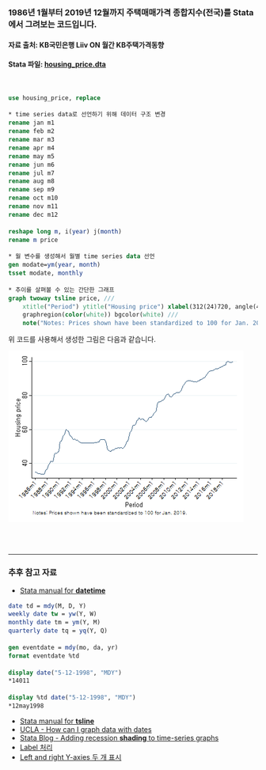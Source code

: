 ### 1986년 1월부터 2019년 12월까지 주택매매가격 종합지수(전국)를 Stata에서 그려보는 코드입니다.

#### 자료 출처: KB국민은행 Liiv ON 월간 KB주택가격동향
#### Stata 파일: [housing_price.dta](https://github.com/jaesungc/Stata-Frequent-Code/blob/master/data/housing_price.dta)

<br>

```stata
use housing_price, replace

* time series data로 선언하기 위해 데이터 구조 변경
rename jan m1
rename feb m2
rename mar m3
rename apr m4
rename may m5
rename jun m6
rename jul m7
rename aug m8
rename sep m9
rename oct m10
rename nov m11
rename dec m12

reshape long m, i(year) j(month)
rename m price

* 월 변수를 생성해서 월별 time series data 선언
gen modate=ym(year, month)
tsset modate, monthly

* 추이를 살펴볼 수 있는 간단한 그래프
graph twoway tsline price, ///
	xtitle("Period") ytitle("Housing price") xlabel(312(24)720, angle(45)) ///
	graphregion(color(white)) bgcolor(white) ///
	note("Notes: Prices shown have been standardized to 100 for Jan. 2019.")
```

위 코드를 사용해서 생성한 그림은 다음과 같습니다.

![alt 주택가격변화](/image/fig_housing_price_0407.png)
  
<br>
<br>

***

### 추후 참고 자료
 
- [Stata manual for **datetime**](https://www.stata.com/manuals13/ddatetime.pdf)
  
```stata
date td = mdy(M, D, Y)
weekly date tw = yw(Y, W)
monthly date tm = ym(Y, M)
quarterly date tq = yq(Y, Q)
 
gen eventdate = mdy(mo, da, yr)
format eventdate %td
 
display date("5-12-1998", "MDY")
*14011
  
display %td date("5-12-1998", "MDY")
*12may1998
 ```
 
- [Stata manual for **tsline**](https://www.stata.com/manuals13/tstsline.pdf)
- [UCLA - How can I graph data with dates](https://stats.idre.ucla.edu/stata/faq/how-do-i-graph-data-with-dates/)
- [Stata Blog - Adding recession **shading** to time-series graphs](https://blog.stata.com/2020/02/13/adding-recession-shading-to-time-series-graphs/)
- [Label 처리](https://www.stata.com/support/faqs/graphics/time-of-day-labels/)
- [Left and right Y-axies 두 개 표시](https://www.stata.com/manuals13/g-2graphtwowayline.pdf)
